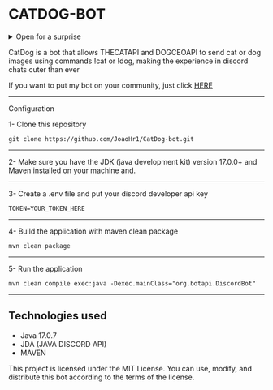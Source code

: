 <h1>CATDOG-BOT</h1>

<details>
  <summary>Open for a surprise</summary>
  
![image](https://github.com/JoaoHr1/CatDog-bot/assets/115806935/27faea06-d5cf-4e27-a664-304adbc182a0)
  
</details>


<p> CatDog is a bot that allows THECATAPI and DOGCEOAPI to send cat or dog images using commands !cat or !dog, making the experience in discord chats cuter than ever</p>

If you want to put my bot on your community, just click <a href="https://discord.com/api/oauth2/authorize?client_id=1112261679326179388&permissions=311385208832&scope=bot">HERE</a>

---

Configuration

1- Clone this repository 

```
git clone https://github.com/JoaoHr1/CatDog-bot.git
```

---

2- Make sure you have the JDK (java development kit) version 17.0.0+ and Maven installed on your machine and.

---

3- Create a .env file and put your discord developer api key
```
TOKEN=YOUR_TOKEN_HERE
```

---

4- Build the application with maven clean package 
```
mvn clean package
```

---

5- Run the application
```
mvn clean compile exec:java -Dexec.mainClass="org.botapi.DiscordBot"
```

---

## Technologies used
* Java 17.0.7
* JDA (JAVA DISCORD API)
* MAVEN
  

This project is licensed under the MIT License. You can use, modify, and distribute this bot according to the terms of the license.
